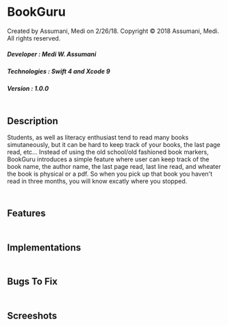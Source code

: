 # BookGuru
Created by Assumani, Medi on 2/26/18.
Copyright © 2018 Assumani, Medi. All rights reserved.
##### Developer : Medi W. Assumani
##### Technologies : Swift 4 and Xcode 9
##### Version : 1.0.0
## </br> Description
Students, as well as literacy enthusiast tend to read many books simutaneously, but it can be hard to keep track of your books, the last page read, etc... Instead of using the old school/old fashioned book markers, BookGuru introduces a simple feature where user can keep track of the book name, the author name, the last page read, last line read, and wheater the book is physical or a pdf. So when you pick up that book you haven't read in three months, you will know excatly where you stopped.
## </br> Features
## </br> Implementations
## </br> Bugs To Fix
## </br> Screeshots
